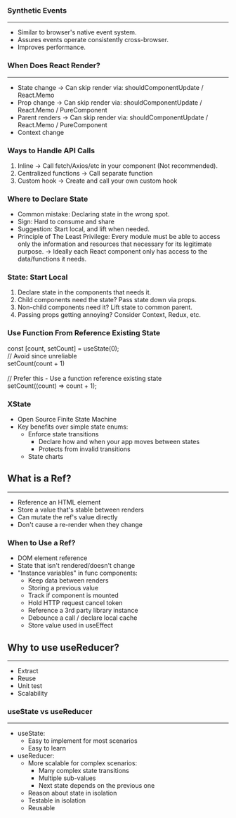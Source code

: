 ### Synthetic Events

________________________________________________________________

* Similar to browser's native event system.
* Assures events operate consistently cross-browser.
* Improves performance.

### When Does React Render?

________________________________________________________________

* State change -> Can skip render via: shouldComponentUpdate / React.Memo
* Prop change -> Can skip render via: shouldComponentUpdate / React.Memo / PureComponent
* Parent renders -> Can skip render via: shouldComponentUpdate / React.Memo / PureComponent
* Context change

### Ways to Handle API Calls

1. Inline -> Call fetch/Axios/etc in your component (Not recommended).
2. Centralized functions -> Call separate function
3. Custom hook -> Create and call your own custom hook

### Where to Declare State

* Common mistake: Declaring state in the wrong spot.
* Sign: Hard to consume and share
* Suggestion: Start local, and lift when needed.
* Principle of The Least Privilege: Every module must be able to access only the information and resources that
  necessary for its legitimate purpose. -> Ideally each React component only has access to the data/functions it needs.

### State: Start Local

1. Declare state in the components that needs it.
2. Child components need the state? Pass state down via props.
3. Non-child components need it? Lift state to common parent.
4. Passing props getting annoying? Consider Context, Redux, etc.

### Use Function From Reference Existing State

const [count, setCount] = useState(0);<br/>
// Avoid since unreliable<br/>
setCount(count + 1)<br/><br/>
// Prefer this - Use a function reference existing state<br/>
setCount((count) => count + 1);

### XState

* Open Source Finite State Machine
* Key benefits over simple state enums:
    * Enforce state transitions
        * Declare how and when your app moves between states
        * Protects from invalid transitions
    * State charts

## What is a Ref?

___

* Reference an HTML element
* Store a value that's stable between renders
* Can mutate the ref's value directly
* Don't cause a re-render when they change

### When to Use a Ref?

* DOM element reference
* State that isn't rendered/doesn't change
* "Instance variables" in func components:
    * Keep data between renders
    * Storing a previous value
    * Track if component is mounted
    * Hold HTTP request cancel token
    * Reference a 3rd party library instance
    * Debounce a call / declare local cache
    * Store value used in useEffect

## Why to use useReducer?

________________________________________________________________

* Extract
* Reuse
* Unit test
* Scalability

### useState vs useReducer

________________________________________________________________

* useState:
    * Easy to implement for most scenarios
    * Easy to learn
* useReducer:
    * More scalable for complex scenarios:
        * Many complex state transitions
        * Multiple sub-values
        * Next state depends on the previous one
    * Reason about state in isolation
    * Testable in isolation
    * Reusable

###
  